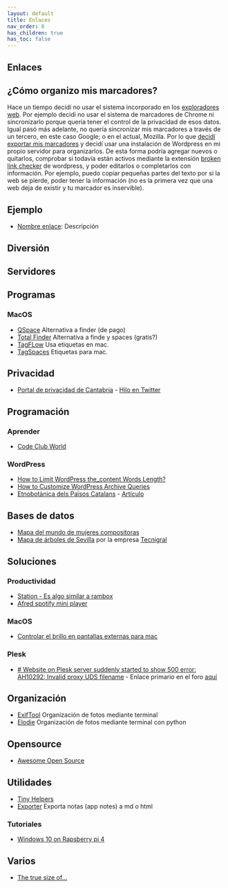 ```yaml
---
layout: default
title: Enlaces
nav_order: 8
has_children: true
has_toc: false
---
```


## Enlaces
## ¿Cómo organizo mis marcadores?
Hace un tiempo decidí no usar el sistema incorporado en los [exploradores web](../Notas/exploradores.md). Por ejemplo decidí no usar el sistema de marcadores de Chrome ni sincronizarlo porque quería tener el control de la privacidad de esos datos. Igual pasó más adelante, no quería sincronizar mis marcadores a través de un tercero, en este caso Google; o en el actual, Mozilla. Por lo que [decidí exportar mis marcadores](../Notas/exportar_marcadores.md) y decidí usar una instalación de Wordpress en mi propio servidor para organizarlos. De esta forma podría agregar nuevos o quitarlos, comprobar si todavía están activos mediante la extensión [broken link checker](https://es.wordpress.org/plugins/broken-link-checker/) de  wordpress, y poder editarlos o completarlos con información. Por ejemplo, puedo copiar pequeñas partes del texto por si la web se pierde, poder tener la información (no es la primera vez que una web deja de existir y tu marcador es inservible).

## Ejemplo
- [Nombre enlace](https://url): Descripción

## Diversión

## Servidores

## Programas
### MacOS
- [QSpace](https://qspace.awehunt.com/en-us/index.html) Alternativa a finder (de pago)
- [Total Finder](https://www.binaryage.com/) Alternativa a finde y spaces (gratis?)
- [TagFLow](https://www.tagflow.ch/en/) Usa etiquetas en mac.
- [TagSpaces](https://www.tagspaces.org/) Etiquetas para mac.

## Privacidad
- [Portal de privacidad de Cantabria](https://contratosdecantabria.es/) - [Hilo en Twitter](https://twitter.com/JaimeObregon/status/1434926875688587270)

## Programación
### Aprender
- [Code Club World](https://codeclubworld.org)

### WordPress
- [How to Limit WordPress the_content Words Length?](https://www.technig.com/limit-wordpress-the_content-words-length/)
- [How to Customize WordPress Archive Queries](https://facetwp.com/how-to-customize-archive-queries/)
- [Etnobotànica dels Països Catalans](https://etnobotanica.iec.cat/) - [Artículo](https://collectaneabotanica.revistas.csic.es/index.php/collectaneabotanica/article/view/306)

## Bases de datos
- [Mapa del mundo de mujeres compositoras](https://svmusicology.com/mapa/?lang=es)
- [Mapa de árboles de Sevilla](https://www.arbomap.com/arbomapciudadano/accesos/sevilla/main.html?lang=es) por la empresa [Tecnigral](https://www.tecnigral.es/arbomap/)

## Soluciones
### Productividad
- [Station - Es algo similar a rambox](https://getstation.com/)
- [Afred spotify mini player](https://alfred-spotify-mini-player.com/)
### MacOS
- [Controlar el brillo en pantallas externas para mac](https://github.com/MonitorControl/MonitorControl)

### Plesk
- [# Website on Plesk server suddenly started to show 500 error: AH10292: Invalid proxy UDS filename](https://support.plesk.com/hc/en-us/articles/4407366133906) - Enlace primario en el foro [aquí](https://talk.plesk.com/threads/all-domains-apache2-error-500.362208/)

## Organización
- [ExifTool](https://exiftool.org/) Organización de fotos mediante terminal
- [Elodie](https://github.com/jmathai/elodie) Organización de fotos mediante terminal con python

## Opensource
- [Awesome Open Source](https://awesomeopensource.com/)

## Utilidades
- [Tiny Helpers](https://tiny-helpers.dev/)
- [Exporter](http://falcon.star-lord.me/exporter/) Exporta notas (app notes) a md o html

### Tutoriales
- [Windows 10 on Rapsberry pi 4](https://www.tomshardware.com/how-to/install-windows-10-raspberry-pi)

## Varios
- [The true size of...](https://thetruesize.com/)